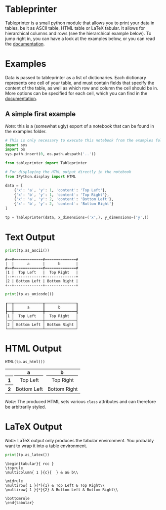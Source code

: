 Tableprinter
============

Tableprinter is a small python module that allows you to print your data in tables, be it as ASCII table, HTML table or
LaTeX tabular. It allows for hierarchical columns and rows (see the hierarchical example below). To jump right in, you can have
a look at the examples below, or you can read the [documentation](https://tinloaf.github.io/tableprinter/).

Examples
========

Data is passed to tableprinter as a list of dictionaries. Each dictionary represents one cell of your table, and must
contain fields that specify the content of the table, as well as which row and column the cell should be in. More
options can be specified for each cell, which you can find in the [documentation](https://tinloaf.github.io/tableprinter/).

A simple first example
----------------------
*Note*: this is a (somewhat ugly) export of a notebook that can be found in the
examples folder.


```python
# This is only necessary to execute this notebook from the examples folder.
import sys
import os
sys.path.insert(0, os.path.abspath('..'))

from tableprinter import Tableprinter

# For displaying the HTML output directly in the notebook
from IPython.display import HTML
```


```python
data = [
    {'x': 'a', 'y': 1, 'content': 'Top Left'},
    {'x': 'b', 'y': 1, 'content': 'Top Right'},
    {'x': 'a', 'y': 2, 'content': 'Bottom Left'},
    {'x': 'b', 'y': 2, 'content': 'Bottom Right'}
]
```


```python
tp = Tableprinter(data, x_dimensions=('x',), y_dimensions=('y',))
```

Text Output
===========


```python
print(tp.as_ascii())
```

    #==#=============#==============#
    |  |      a      |      b       |
    #==#=============#==============#
    |1 |  Top Left   |  Top Right   |
    |--+-------------+--------------+
    |2 | Bottom Left | Bottom Right |
    +--+-------------+--------------+




```python
print(tp.as_unicode())
```

    ┏━━┳━━━━━━━━━━━━━┳━━━━━━━━━━━━━━┓
    ┃  ┃      a      ┃      b       ┃
    ┣━━╋━━━━━━━━━━━━━╋━━━━━━━━━━━━━━┫
    │1 │  Top Left   │  Top Right   │
    │──├─────────────┼──────────────┤
    │2 │ Bottom Left │ Bottom Right │
    └──┴─────────────┴──────────────┘



HTML Output
===========


```python
HTML(tp.as_html())
```





<table class = "tableprinted">
        <tr> <th class="toplabel" colspan="1"></th><th colspan="1" style="padding: 0px; text-align: center;"><div style="border-bottom: 1px solid black;margin-left: 3px; margin-right: 7px;">a</div></th><th colspan="1" style="padding: 0px; text-align: center;"><div style="border-bottom: 1px solid black;margin-left: 3px; margin-right: 7px;">b</div></th></tr>
<tr><th class="leftlabel" rowspan="1" style="">1</td><td class="content" style="text-align: center;">Top Left</td><td class="content" style="text-align: center;">Top Right</td></tr>
<tr><th class="leftlabel" rowspan="1" style="">2</td><td class="content" style="text-align: center;">Bottom Left</td><td class="content" style="text-align: center;">Bottom Right</td></tr>
</table>



*Note*: The produced HTML sets various `class` attributes and can therefore be arbitrarily styled.

LaTeX Output
============
*Note*: LaTeX output only produces the tabular environment. You probably want to wrap it into a table environment.


```python
print(tp.as_latex())
```


    \begin{tabular}{ rcc }
    \toprule
    \multicolumn{ 1 }{c}{  } & a& b\\

    \midrule
    \multirow{ 1 }{*}{1} & Top Left & Top Right\\
    \multirow{ 1 }{*}{2} & Bottom Left & Bottom Right\\

    \bottomrule
    \end{tabular}
